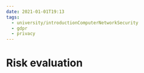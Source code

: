 ```yaml
---
date: 2021-01-01T19:13
tags:
  - university/introductionComputerNetworkSecurity
  - gdpr
  - privacy
---
```


# Risk evaluation
